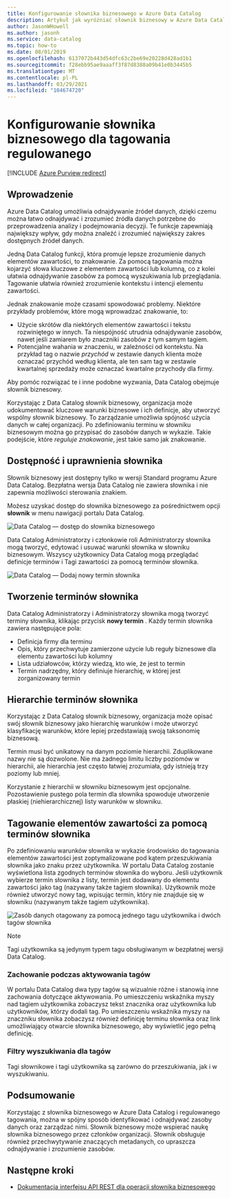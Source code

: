 ```yaml
---
title: Konfigurowanie słownika biznesowego w Azure Data Catalog
description: Artykuł jak wyróżniać słownik biznesowy w Azure Data Catalog do definiowania i używania wspólnego słownika biznesowego do oznaczania zarejestrowanych zasobów danych.
author: JasonWHowell
ms.author: jasonh
ms.service: data-catalog
ms.topic: how-to
ms.date: 08/01/2019
ms.openlocfilehash: 6137072b443d54dfc63c2be69e20228d428ad1b1
ms.sourcegitcommit: f28ebb95ae9aaaff3f87d8388a09b41e0b3445b5
ms.translationtype: MT
ms.contentlocale: pl-PL
ms.lasthandoff: 03/29/2021
ms.locfileid: "104674720"
---
```

# <a name="set-up-the-business-glossary-for-governed-tagging"></a>Konfigurowanie słownika biznesowego dla tagowania regulowanego

[!INCLUDE [Azure Purview redirect](../../includes/data-catalog-use-purview.md)]

## <a name="introduction"></a>Wprowadzenie

Azure Data Catalog umożliwia odnajdywanie źródeł danych, dzięki czemu można łatwo odnajdywać i zrozumieć źródła danych potrzebne do przeprowadzenia analizy i podejmowania decyzji. Te funkcje zapewniają największy wpływ, gdy można znaleźć i zrozumieć największy zakres dostępnych źródeł danych.

Jedną Data Catalog funkcji, która promuje lepsze zrozumienie danych elementów zawartości, to znakowanie. Za pomocą tagowania można kojarzyć słowa kluczowe z elementem zawartości lub kolumną, co z kolei ułatwia odnajdywanie zasobów za pomocą wyszukiwania lub przeglądania. Tagowanie ułatwia również zrozumienie kontekstu i intencji elementu zawartości.

Jednak znakowanie może czasami spowodować problemy. Niektóre przykłady problemów, które mogą wprowadzać znakowanie, to:

* Użycie skrótów dla niektórych elementów zawartości i tekstu rozwiniętego w innych. Ta niespójność utrudnia odnajdywanie zasobów, nawet jeśli zamiarem było znaczniki zasobów z tym samym tagiem.
* Potencjalne wahania w znaczeniu, w zależności od kontekstu. Na przykład tag o nazwie *przychód* w zestawie danych klienta może oznaczać przychód według klienta, ale ten sam tag w zestawie kwartalnej sprzedaży może oznaczać kwartalne przychody dla firmy.  

Aby pomóc rozwiązać te i inne podobne wyzwania, Data Catalog obejmuje słownik biznesowy.

Korzystając z Data Catalog słownik biznesowy, organizacja może udokumentować kluczowe warunki biznesowe i ich definicje, aby utworzyć wspólny słownik biznesowy. To zarządzanie umożliwia spójność użycia danych w całej organizacji. Po zdefiniowaniu terminu w słowniku biznesowym można go przypisać do zasobów danych w wykazie. Takie podejście, które *reguluje znakowanie*, jest takie samo jak znakowanie.

## <a name="glossary-availability-and-privileges"></a>Dostępność i uprawnienia słownika

Słownik biznesowy jest dostępny tylko w wersji Standard programu Azure Data Catalog. Bezpłatna wersja Data Catalog nie zawiera słownika i nie zapewnia możliwości sterowania znakiem.

Możesz uzyskać dostęp do słownika biznesowego za pośrednictwem opcji **słownik** w menu nawigacji portalu Data Catalog.  

![Data Catalog — dostęp do słownika biznesowego](./media/data-catalog-how-to-business-glossary/01-portal-menu.png)

Data Catalog Administratorzy i członkowie roli Administratorzy słownika mogą tworzyć, edytować i usuwać warunki słownika w słowniku biznesowym. Wszyscy użytkownicy Data Catalog mogą przeglądać definicje terminów i Tagi zawartości za pomocą terminów słownika.

![Data Catalog — Dodaj nowy termin słownika](./media/data-catalog-how-to-business-glossary/02-new-term.png)

## <a name="creating-glossary-terms"></a>Tworzenie terminów słownika

Data Catalog Administratorzy i Administratorzy słownika mogą tworzyć terminy słownika, klikając przycisk **nowy termin** . Każdy termin słownika zawiera następujące pola:

* Definicja firmy dla terminu
* Opis, który przechwytuje zamierzone użycie lub reguły biznesowe dla elementu zawartości lub kolumny
* Lista udziałowców, którzy wiedzą, kto wie, że jest to termin
* Termin nadrzędny, który definiuje hierarchię, w której jest zorganizowany termin

## <a name="glossary-term-hierarchies"></a>Hierarchie terminów słownika

Korzystając z Data Catalog słownik biznesowy, organizacja może opisać swój słownik biznesowy jako hierarchię warunków i może utworzyć klasyfikację warunków, które lepiej przedstawiają swoją taksonomię biznesową.

Termin musi być unikatowy na danym poziomie hierarchii. Zduplikowane nazwy nie są dozwolone. Nie ma żadnego limitu liczby poziomów w hierarchii, ale hierarchia jest często łatwiej zrozumiała, gdy istnieją trzy poziomy lub mniej.

Korzystanie z hierarchii w słowniku biznesowym jest opcjonalne. Pozostawienie pustego pola termin dla słownika spowoduje utworzenie płaskiej (niehierarchicznej) listy warunków w słowniku.  

## <a name="tagging-assets-with-glossary-terms"></a>Tagowanie elementów zawartości za pomocą terminów słownika

Po zdefiniowaniu warunków słownika w wykazie środowisko do tagowania elementów zawartości jest zoptymalizowane pod kątem przeszukiwania słownika jako znaku przez użytkownika. W portalu Data Catalog zostanie wyświetlona lista zgodnych terminów słownika do wyboru. Jeśli użytkownik wybierze termin słownika z listy, termin jest dodawany do elementu zawartości jako tag (nazywany także tagiem słownika). Użytkownik może również utworzyć nowy tag, wpisując termin, który nie znajduje się w słowniku (nazywanym także tagiem użytkownika).

![Zasób danych otagowany za pomocą jednego tagu użytkownika i dwóch tagów słownika](./media/data-catalog-how-to-business-glossary/03-tagged-asset.png)

> [!NOTE]
> Tagi użytkownika są jedynym typem tagu obsługiwanym w bezpłatnej wersji Data Catalog.

### <a name="hover-behavior-on-tags"></a>Zachowanie podczas aktywowania tagów

W portalu Data Catalog dwa typy tagów są wizualnie różne i stanowią inne zachowania dotyczące aktywowania. Po umieszczeniu wskaźnika myszy nad tagiem użytkownika zobaczysz tekst znacznika oraz użytkownika lub użytkowników, którzy dodali tag. Po umieszczeniu wskaźnika myszy na znaczniku słownika zobaczysz również definicję terminu słownika oraz link umożliwiający otwarcie słownika biznesowego, aby wyświetlić jego pełną definicję.

### <a name="search-filters-for-tags"></a>Filtry wyszukiwania dla tagów

Tagi słownikowe i tagi użytkownika są zarówno do przeszukiwania, jak i w wyszukiwaniu.

## <a name="summary"></a>Podsumowanie

Korzystając z słownika biznesowego w Azure Data Catalog i regulowanego tagowania, można w spójny sposób identyfikować i odnajdywać zasoby danych oraz zarządzać nimi. Słownik biznesowy może wspierać naukę słownika biznesowego przez członków organizacji. Słownik obsługuje również przechwytywanie znaczących metadanych, co upraszcza odnajdywanie i zrozumienie zasobów.

## <a name="next-steps"></a>Następne kroki

* [Dokumentacja interfejsu API REST dla operacji słownika biznesowego](/rest/api/datacatalog/data-catalog-glossary)
